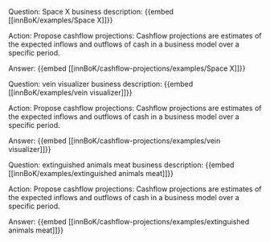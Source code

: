 Question: Space X business description:
{{embed [[innBoK/examples/Space X]]}}

Action: Propose cashflow projections: Cashflow projections are estimates of the expected inflows and outflows of cash in a business model over a specific period.

Answer:
{{embed [[innBoK/cashflow-projections/examples/Space X]]}}

Question: vein visualizer business description:
{{embed [[innBoK/examples/vein visualizer]]}}

Action: Propose cashflow projections: Cashflow projections are estimates of the expected inflows and outflows of cash in a business model over a specific period.

Answer:
{{embed [[innBoK/cashflow-projections/examples/vein visualizer]]}}

Question: extinguished animals meat business description:
{{embed [[innBoK/examples/extinguished animals meat]]}}

Action: Propose cashflow projections: Cashflow projections are estimates of the expected inflows and outflows of cash in a business model over a specific period.

Answer:
{{embed [[innBoK/cashflow-projections/examples/extinguished animals meat]]}}



